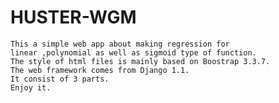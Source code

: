 # HUSTER-WGM

    This a simple web app about making regression for
    linear ,polynomial as well as sigmoid type of function.
    The style of html files is mainly based on Boostrap 3.3.7.
    The web framework comes from Django 1.1.
    It consist of 3 parts.	
    Enjoy it.


